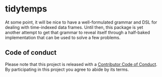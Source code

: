 
<!-- README.md is generated from README.Rmd. Please edit that file -->
tidytemps
=========

At some point, it will be nice to have a well-formulated grammar and DSL for dealing with time-indexed data frames. Until then, this package is yet another attempt to get that grammar to reveal itself through a half-baked implementation that can be used to solve a few problems.

Code of conduct
---------------

Please note that this project is released with a [Contributor Code of Conduct](CONDUCT.md). By participating in this project you agree to abide by its terms.

